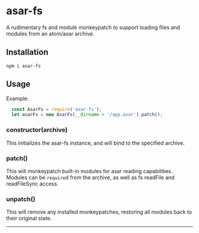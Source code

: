 # asar-fs
A rudimentary fs and module monkeypatch to support loading files and modules from an atom/asar archive.

## Installation
```npm i asar-fs```

## Usage

Example:
```javascript
  const AsarFs = require('asar-fs');
  let asarFs = new AsarFs(__dirname + '/app.asar').patch();
```

### constructor(archive)
This initializes the asar-fs instance, and will bind to the specified archive.

### patch()
This will monkeypatch built-in modules for asar reading capabilities.  Modules can be ```require```d from the archive, as well as fs readFile and readFileSync access.

### unpatch()
This will remove any installed monkeypatches, restoring all modules back to their original state.

---

[asar]: https://github.com/atom/asar
[grunt-asar]: https://github.com/bwin/grunt-asar
